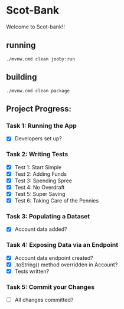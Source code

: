 # Scot-Bank

Welcome to Scot-bank!!

## running

    ./mvnw.cmd clean jooby:run

## building

    ./mvnw.cmd clean package

## Project Progress:

### Task 1: Running the App
- [x] Developers set up?

### Task 2: Writing Tests
- [x] Test 1: Start Simple
- [x] Test 2: Adding Funds
- [x] Test 3: Spending Spree
- [x] Test 4: No Overdraft
- [x] Test 5: Super Saving
- [x] Test 6: Taking Care of the Pennies

### Task 3: Populating a Dataset
- [x] Account data added?

### Task 4: Exposing Data via an Endpoint
- [x] Account data endpoint created?
- [x] .toString() method overridden in Account?
- [x] Tests written?

### Task 5: Commit your Changes
- [ ] All changes committed?